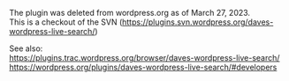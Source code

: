 The plugin was deleted from wordpress.org as of March 27, 2023.  
This is a checkout of the SVN (https://plugins.svn.wordpress.org/daves-wordpress-live-search/)  

See also:  
https://plugins.trac.wordpress.org/browser/daves-wordpress-live-search/  
https://wordpress.org/plugins/daves-wordpress-live-search/#developers  

